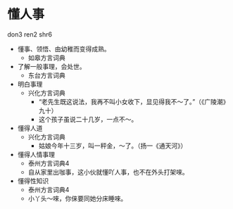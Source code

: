 # 懂人事
don3 ren2 shr6
+ 懂事、领悟、由幼稚而变得成熟。
  * 如皋方言词典
+ 了解一般事理，会处世。
  * 东台方言词典
+ 明白事理
  * 兴化方言词典
    - “老先生既这说法，我再不叫小女收下，显见得我不～了。”（《广陵潮》九十）
    - 这个孩子虽说二十几岁，一点不～。
+ 懂得人道
  * 兴化方言词典
    - 姑娘今年十三岁，叫一秤金，～了。（扬一《通天河》）
+ 懂得人情事理
  * 泰州方言词典4
  - 自从家里出咖事，这小伙就懂吖人事，也不在外头打架唻。
+ 懂得性知识
  * 泰州方言词典4
  - 小丫头～唻，你俫要同她分床睡唻。
